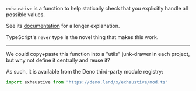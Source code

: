`exhaustive` is a function to help statically check that you explicitly handle all possible values.

See its [documentation](https://deno.land/x/exhaustive/mod.ts?s=default) for a longer explanation.

TypeScript's `never` type is the novel thing that makes this work.

---

We could copy+paste this function into a "utils" junk-drawer in each project, but why not define it centrally and reuse it?

As such, it is available from the Deno third-party module registry:

```ts
import exhaustive from "https://deno.land/x/exhaustive/mod.ts"
```

